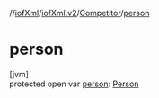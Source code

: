 //[iofXml](../../../index.md)/[iofXml.v2](../index.md)/[Competitor](index.md)/[person](person.md)

# person

[jvm]\
protected open var [person](person.md): [Person](../-person/index.md)

